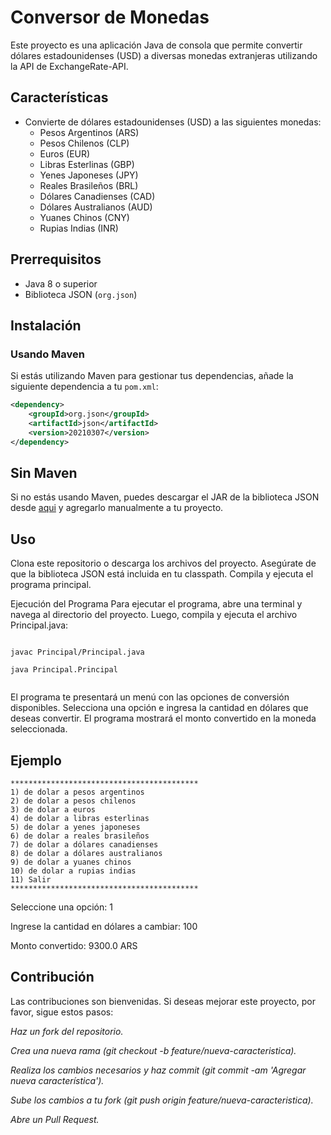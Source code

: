 # Conversor de Monedas

Este proyecto es una aplicación Java de consola que permite convertir dólares estadounidenses (USD) a diversas monedas extranjeras utilizando la API de ExchangeRate-API.

## Características

- Convierte de dólares estadounidenses (USD) a las siguientes monedas:
    - Pesos Argentinos (ARS)
    - Pesos Chilenos (CLP)
    - Euros (EUR)
    - Libras Esterlinas (GBP)
    - Yenes Japoneses (JPY)
    - Reales Brasileños (BRL)
    - Dólares Canadienses (CAD)
    - Dólares Australianos (AUD)
    - Yuanes Chinos (CNY)
    - Rupias Indias (INR)

## Prerrequisitos

- Java 8 o superior
- Biblioteca JSON (`org.json`)

## Instalación

### Usando Maven

Si estás utilizando Maven para gestionar tus dependencias, añade la siguiente dependencia a tu `pom.xml`:

```xml
<dependency>
    <groupId>org.json</groupId>
    <artifactId>json</artifactId>
    <version>20210307</version>
</dependency>
```

## Sin Maven
Si no estás usando Maven, puedes descargar el JAR de la biblioteca JSON desde [aqui](https://mvnrepository.com/artifact/org.json/json) y agregarlo manualmente a tu proyecto.

## Uso
Clona este repositorio o descarga los archivos del proyecto.
Asegúrate de que la biblioteca JSON está incluida en tu classpath.
Compila y ejecuta el programa principal.

Ejecución del Programa
Para ejecutar el programa, abre una terminal y navega al directorio del proyecto. Luego, compila y ejecuta el archivo Principal.java:


<code>
javac Principal/Principal.java <br>
java Principal.Principal <br>
</code>

El programa te presentará un menú con las opciones de conversión disponibles. Selecciona una opción e ingresa la cantidad en dólares que deseas convertir. El programa mostrará el monto convertido en la moneda seleccionada.


## Ejemplo
````
******************************************
1) de dolar a pesos argentinos
2) de dolar a pesos chilenos
3) de dolar a euros
4) de dolar a libras esterlinas
5) de dolar a yenes japoneses
6) de dolar a reales brasileños
7) de dolar a dólares canadienses
8) de dolar a dólares australianos
9) de dolar a yuanes chinos
10) de dolar a rupias indias
11) Salir
******************************************
````
Seleccione una opción: 1

Ingrese la cantidad en dólares a cambiar: 100

Monto convertido: 9300.0 ARS

## Contribución
Las contribuciones son bienvenidas.
Si deseas mejorar este proyecto, por favor, sigue estos pasos:

*Haz un fork del repositorio.*

*Crea una nueva rama (git checkout -b feature/nueva-caracteristica).*

*Realiza los cambios necesarios y haz commit (git commit -am 'Agregar nueva característica').*

*Sube los cambios a tu fork (git push origin feature/nueva-caracteristica).*

*Abre un Pull Request.*
